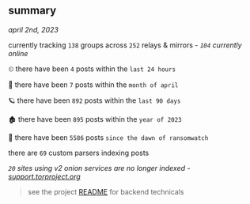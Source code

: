 
## summary
_april 2nd, 2023_

currently tracking `138` groups across `252` relays & mirrors - _`104` currently online_

⏲ there have been `4` posts within the `last 24 hours`

🦈 there have been `7` posts within the `month of april`

🪐 there have been `892` posts within the `last 90 days`

🏚 there have been `895` posts within the `year of 2023`

🦕 there have been `5586` posts `since the dawn of ransomwatch`

there are `69` custom parsers indexing posts

_`20` sites using v2 onion services are no longer indexed - [support.torproject.org](https://support.torproject.org/onionservices/v2-deprecation/)_

> see the project [README](https://github.com/joshhighet/ransomwatch#ransomwatch--) for backend technicals
